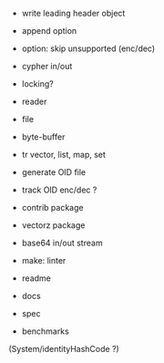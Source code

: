 
- write leading header object
- append option

- option: skip unsupported (enc/dec)

- cypher in/out

- locking?

- reader
- file
- byte-buffer
- tr vector, list, map, set
- generate OID file

- track OID enc/dec ?

- contrib package
- vectorz package
- base64 in/out stream

- make: linter

- readme
- docs
- spec
- benchmarks

(System/identityHashCode ?)
